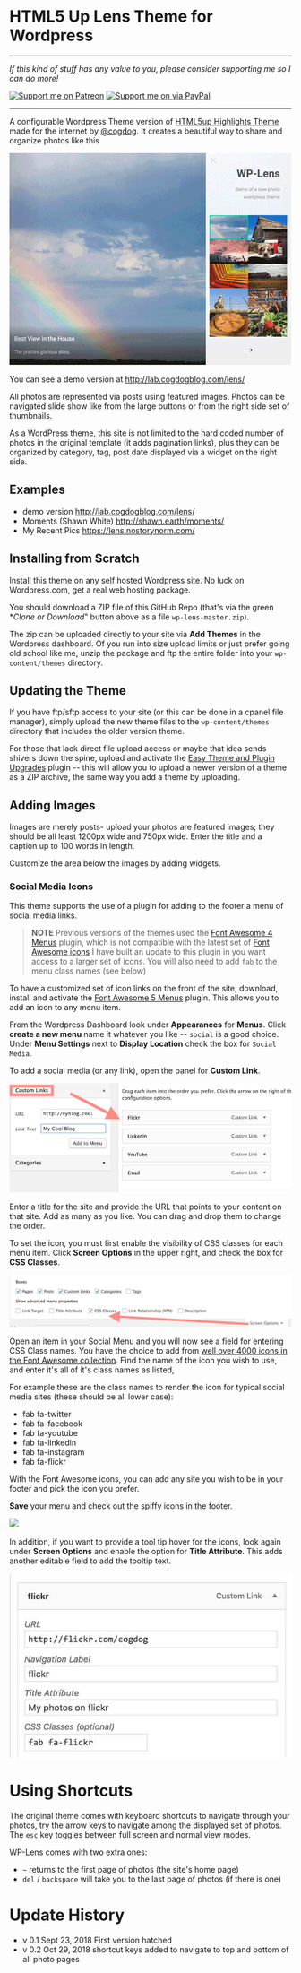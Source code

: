 # HTML5 Up Lens Theme for Wordpress

-----
*If this kind of stuff has any value to you, please consider supporting me so I can do more!*

[![Support me on Patreon](http://cogdog.github.io/images/badge-patreon.png)](https://patreon.com/cogdog) [![Support me on via PayPal](http://cogdog.github.io/images/badge-paypal.png)](https://paypal.me/cogdog)

----- 


A configurable Wordpress Theme version of [HTML5up Highlights Theme](https://html5up.net/lens) made for the internet by [@cogdog](http://cog.dog). It creates a beautiful way to share and organize photos like this

![Screenshot of Theme](screenshot.png "Screenshot of Theme")

You can see a demo version at http://lab.cogdogblog.com/lens/

All photos are represented via posts using featured images. Photos can be navigated slide show like from the large buttons or from the right side set of thumbnails.

As a WordPress theme, this site is not limited to the hard coded number of photos in the original template (it adds pagination links), plus they can be organized by category, tag, post date displayed via a widget on the right side.

## Examples

* demo version http://lab.cogdogblog.com/lens/
* Moments (Shawn White) http://shawn.earth/moments/
* My Recent Pics https://lens.nostorynorm.com/

## Installing from Scratch

Install this theme on any self hosted Wordpress site. No luck on Wordpress.com, get a real web hosting package. 

You should download a ZIP file of this GitHub Repo (that's via the green **Clone or Download*" button above as a file `wp-lens-master.zip`). 

The zip can be uploaded directly to your site via **Add Themes** in the Wordpress dashboard. Of you run into size upload limits or just prefer going old school like me, unzip the package and ftp the entire folder into your `wp-content/themes` directory.

## Updating the Theme

If you have ftp/sftp access to your site (or this can be done in a cpanel file manager), simply upload the new theme files to the `wp-content/themes` directory that includes the older version theme. 

For those that lack direct file upload access or maybe that idea sends shivers down the spine, upload and activate the [Easy Theme and Plugin Upgrades](https://wordpress.org/plugins/easy-theme-and-plugin-upgrades/) plugin -- this will allow you to upload a newer version of a theme as a ZIP archive, the same way you add a theme by uploading.

## Adding Images

Images are merely posts- upload your photos are featured images; they should be all least 1200px wide and 750px wide. Enter the title and a caption up to 100 words in length.

Customize the area below the images by adding widgets.

### Social Media Icons

This theme supports the use of a plugin for adding to the footer a  menu of social media links.

> **NOTE** Previous versions of the themes used the [Font Awesome 4 Menus](https://wordpress.org/plugins/font-awesome-4-menus/) plugin, which is not compatible with the latest set of [Font Awesome icons](https://fontawesome.com/icons) I have built an update to this plugin in you want access to a larger set of icons. You will also need to add `fab` to the menu class names (see below)

To have a customized set of icon links on the front of the site, download, install and activate the [Font Awesome 5 Menus](https://github.com/cogdog/font-awesome-5-menus) plugin. This allows you to add an icon to any menu item.

From the Wordpress Dashboard look under **Appearances** for **Menus**. Click **create a new menu**  name it whatever you like -- `social` is  a good choice. Under  **Menu Settings** next to **Display Location** check the box for `Social Media`. 

To add a social media (or any link), open the panel for **Custom Link**. 

![](images/add-custom-link.jpg "Adding Menu Items Links")

Enter a title for the site and provide the URL that points to your content on that site. Add as many as you like. You can drag and drop them to change the order.

To set the icon, you must first enable the visibility of CSS classes for each menu item.  Click **Screen Options** in the upper right, and check the box for **CSS Classes**.

![](images/screen-options.jpg "Enabling screen options for menus")

Open an item in your Social Menu and you will now see a field for entering CSS Class names. You have the choice to add from [well over 4000 icons in the Font Awesome collection](http://fontawesome.io/icons/). Find the name of the icon you wish to use, and enter it's all of it's class names as listed,

For example these are the class names to render the icon for typical social media sites (these should be all lower case):

* fab fa-twitter
* fab fa-facebook
* fab fa-youtube
* fab fa-linkedin
* fab fa-instagram
* fab fa-flickr

With the Font Awesome icons, you can add any site you wish to be in your footer and pick the icon you prefer.

**Save** your menu and check out the spiffy icons in the footer.

![](images/with-social-media-icons.jpg "")

In addition, if you want to provide a tool tip hover for the icons, look again under  **Screen Options** and enable the option for **Title Attribute**. This adds another editable field to add the tooltip text.

![](images/menu-title-attribute.jpg "")

# Using Shortcuts

The original theme comes with keyboard shortcuts to navigate through your photos, try the arrow keys to navigate among the displayed set of photos. The `esc` key toggles between full screen and normal view modes.

WP-Lens comes with two extra ones:

* `~` returns to the first page of photos (the site's home page)
* `del` / `backspace` will take you to the last page of photos (if there is one)

# Update History

* v 0.1 Sept 23, 2018 First version hatched
* v 0.2 Oct 29, 2018 shortcut keys added to navigate to top and bottom of all photo pages

 

